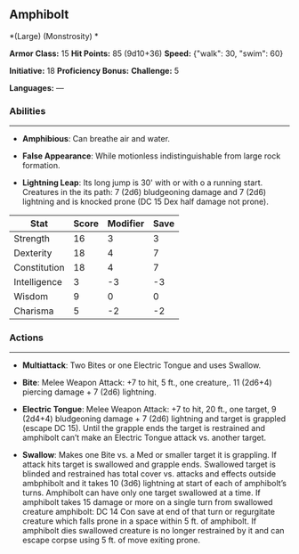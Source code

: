 ## Amphibolt
*(Large) (Monstrosity) *

**Armor Class:** 15
**Hit Points:** 85 (9d10+36)
**Speed:** {"walk": 30, "swim": 60}

**Initiative:** 18
**Proficiency Bonus:**
**Challenge:** 5

**Languages:** —

### Abilities
 --- 
- **Amphibious**: Can breathe air and water.

- **False Appearance**: While motionless indistinguishable from large rock formation.

- **Lightning Leap**: Its long jump is 30' with or with o a running start. Creatures in the its path: 7 (2d6) bludgeoning damage and 7 (2d6) lightning and is knocked prone (DC 15 Dex half damage not prone).



| Stat | Score | Modifier | Save |
| ---- | ---- | ---- | ---- |
| Strength | 16 | 3 | 3 |
| Dexterity | 18 | 4 | 7 |
| Constitution | 18 | 4 | 7 |
| Intelligence | 3 | -3 | -3 |
| Wisdom | 9 | 0 | 0 |
| Charisma | 5 | -2 | -2 |

### Actions
 --- 
- **Multiattack**: Two Bites or one Electric Tongue and uses Swallow.

- **Bite**: Melee Weapon Attack: +7 to hit, 5 ft., one creature,. 11 (2d6+4) piercing damage + 7 (2d6) lightning.

- **Electric Tongue**: Melee Weapon Attack: +7 to hit, 20 ft., one target, 9 (2d4+4) bludgeoning damage + 7 (2d6) lightning and target is grappled (escape DC 15). Until the grapple ends the target is restrained and amphibolt can’t make an Electric Tongue attack vs. another target.

- **Swallow**: Makes one Bite vs. a Med or smaller target it is grappling. If attack hits target is swallowed and grapple ends. Swallowed target is blinded and restrained has total cover vs. attacks and effects outside ambphibolt and it takes 10 (3d6) lightning at start of each of amphibolt’s turns. Amphibolt can have only one target swallowed at a time. If amphibolt takes 15 damage or more on a single turn from swallowed creature amphibolt: DC 14 Con save at end of that turn or regurgitate creature which falls prone in a space within 5 ft. of amphibolt. If amphibolt dies swallowed creature is no longer restrained by it and can escape corpse using 5 ft. of move exiting prone.

